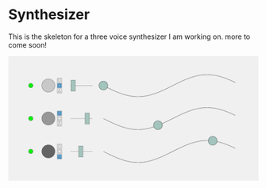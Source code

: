 # Synthesizer
This is the skeleton for a three voice synthesizer I am working on. more to come soon!


![alt-text](https://github.com/brennnnan/p5-projects/blob/master/synthesizer/synthesizer.png)
